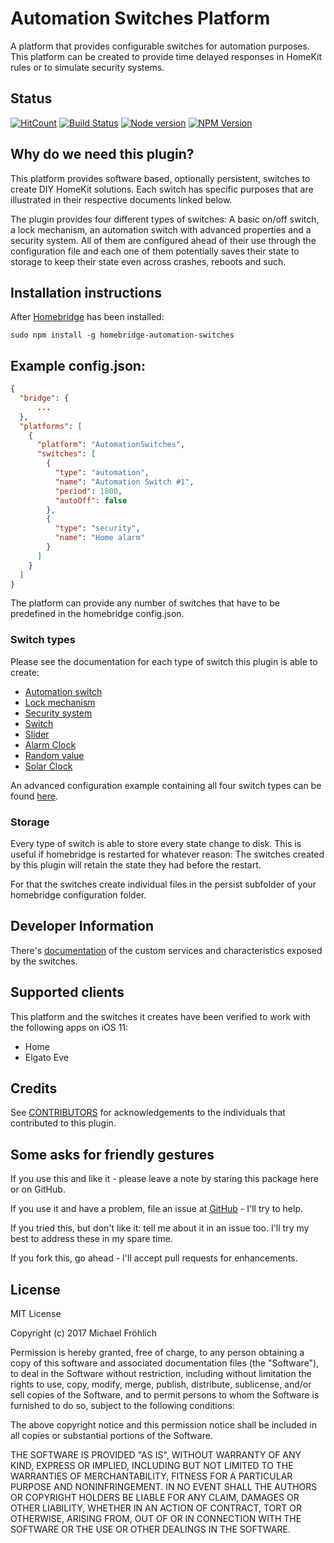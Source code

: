 
# Automation Switches Platform

A platform that provides configurable switches for automation purposes. This platform can be created to provide time delayed responses in HomeKit rules or to simulate security systems.

## Status

[![HitCount](http://hits.dwyl.io/grover/homebridge-automation-switches.svg)](https://github.com/grover/homebridge-automation-switches)
[![Build Status](https://travis-ci.org/grover/homebridge-automation-switches.png?branch=master)](https://travis-ci.org/grover/homebridge-automation-switches)
[![Node version](https://img.shields.io/node/v/homebridge-automation-switches.svg?style=flat)](http://nodejs.org/download/)
[![NPM Version](https://badge.fury.io/js/homebridge-automation-switches.svg?style=flat)](https://npmjs.org/package/homebridge-automation-switches)

## Why do we need this plugin?

This platform provides software based, optionally persistent, switches to create DIY HomeKit solutions.
Each switch has specific purposes that are illustrated in their respective documents linked below.

The plugin provides four different types of switches: A basic on/off switch, a lock mechanism, an automation switch with advanced properties and a security system. All of them are configured ahead
of their use through the configuration file and each one of them potentially saves their state to storage
to keep their state even across crashes, reboots and such.

## Installation instructions

After [Homebridge](https://github.com/nfarina/homebridge) has been installed:

 ```sudo npm install -g homebridge-automation-switches```

## Example config.json:

```json
{
  "bridge": {
      ...
  },
  "platforms": [
    {
      "platform": "AutomationSwitches",
      "switches": [
        {
          "type": "automation",
          "name": "Automation Switch #1",
          "period": 1800,
          "autoOff": false
        },
        {
          "type": "security",
          "name": "Home alarm"
        }
      ]
    }
  ]
}
```

The platform can provide any number of switches that have to be predefined in the homebridge config.json.

### Switch types

Please see the documentation for each type of switch this plugin is able to create:

- [Automation switch](docs/AutomationSwitch.md)
- [Lock mechanism](docs/LockMechanism.md)
- [Security system](docs/SecuritySystem.md)
- [Switch](docs/Switch.md)
- [Slider](docs/Slider.md)
- [Alarm Clock](docs/AlarmClock.md)
- [Random value](docs/Random.md)
- [Solar Clock](docs/SolarClock.md)

An advanced configuration example containing all four switch types can be found [here](docs/Configuration.md).

### Storage

Every type of switch is able to store every state change to disk. This is useful if homebridge is restarted for whatever reason: The switches created by this plugin will retain the state they had before the restart.

For that the switches create individual files in the persist subfolder of your homebridge configuration folder.

## Developer Information

There's [documentation](docs/CustomCharacteristics.md) of the custom services and characteristics exposed by the switches.

## Supported clients

This platform and the switches it creates have been verified to work with the following apps on iOS 11:

* Home
* Elgato Eve

## Credits

See [CONTRIBUTORS](CONTRIBUTORS.md) for acknowledgements to the individuals that contributed to this plugin.

## Some asks for friendly gestures

If you use this and like it - please leave a note by staring this package here or on GitHub.

If you use it and have a problem, file an issue at [GitHub](https://github.com/grover/homebridge-automation-switches/issues) - I'll try to help.

If you tried this, but don't like it: tell me about it in an issue too. I'll try my best
to address these in my spare time.

If you fork this, go ahead - I'll accept pull requests for enhancements.

## License

MIT License

Copyright (c) 2017 Michael Fröhlich

Permission is hereby granted, free of charge, to any person obtaining a copy
of this software and associated documentation files (the "Software"), to deal
in the Software without restriction, including without limitation the rights
to use, copy, modify, merge, publish, distribute, sublicense, and/or sell
copies of the Software, and to permit persons to whom the Software is
furnished to do so, subject to the following conditions:

The above copyright notice and this permission notice shall be included in all
copies or substantial portions of the Software.

THE SOFTWARE IS PROVIDED "AS IS", WITHOUT WARRANTY OF ANY KIND, EXPRESS OR
IMPLIED, INCLUDING BUT NOT LIMITED TO THE WARRANTIES OF MERCHANTABILITY,
FITNESS FOR A PARTICULAR PURPOSE AND NONINFRINGEMENT. IN NO EVENT SHALL THE
AUTHORS OR COPYRIGHT HOLDERS BE LIABLE FOR ANY CLAIM, DAMAGES OR OTHER
LIABILITY, WHETHER IN AN ACTION OF CONTRACT, TORT OR OTHERWISE, ARISING FROM,
OUT OF OR IN CONNECTION WITH THE SOFTWARE OR THE USE OR OTHER DEALINGS IN THE
SOFTWARE.
